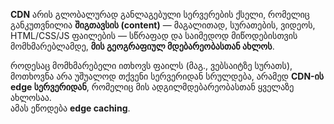 **CDN** არის გლობალურად განლაგებული სერვერების ქსელი, რომელიც განკუთვნილია **შიგთავსის (content)** — მაგალითად, სურათების, ვიდეოს, HTML/CSS/JS ფაილების — სწრაფად და საიმედოდ მიწოდებისთვის მომხმარებლამდე, **მის გეოგრაფიულ მდებარეობასთან ახლოს**.


როდესაც მომხმარებელი ითხოვს ფაილს (მაგ., ვებსაიტზე სურათს), მოთხოვნა არა უშუალოდ თქვენი სერვერიდან სრულდება, არამედ **CDN-ის edge სერვერიდან**, რომელიც მის ადგილმდებარეობასთან ყველაზე ახლოსაა.  
ამას ეწოდება **edge caching**.